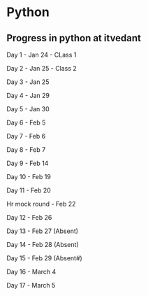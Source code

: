 # Python

## Progress in python at itvedant

Day 1 - Jan 24 - CLass 1

Day 2 - Jan 25 - Class 2

Day 3 - Jan 25

Day 4 - Jan 29

Day 5 - Jan 30

Day 6 - Feb 5

Day 7 - Feb 6

Day 8 - Feb 7

Day 9 - Feb 14

Day 10 - Feb 19

Day 11 - Feb 20 

Hr mock round - Feb 22

Day 12 - Feb 26

Day 13 - Feb 27 (Absent)

Day 14 - Feb 28 (Absent)

Day 15 - Feb 29 (Absent#)

Day 16 - March 4

Day 17 - March 5
